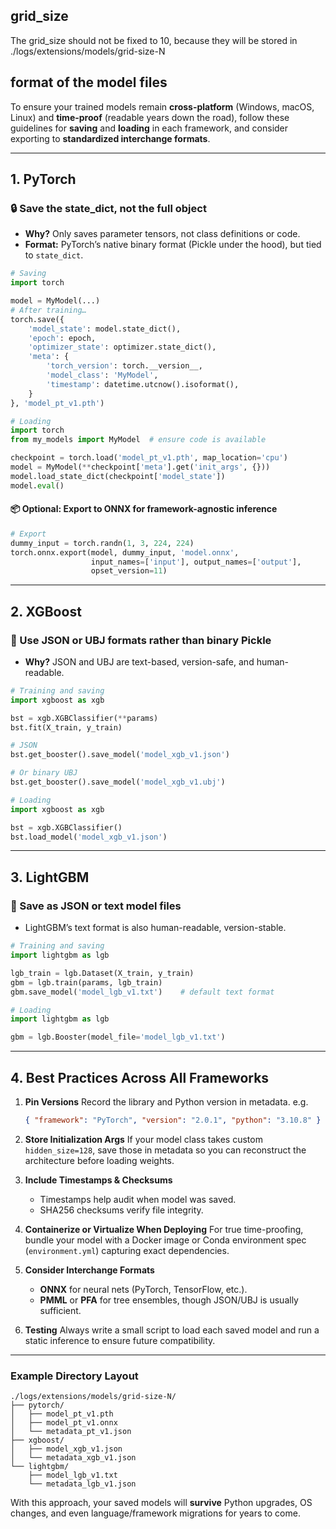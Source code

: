 ## grid_size

The grid_size should not be fixed to 10, because they will be stored in ./logs/extensions/models/grid-size-N


## format of the model files
 
To ensure your trained models remain **cross-platform** (Windows, macOS, Linux) and **time-proof** (readable years down the road), follow these guidelines for **saving** and **loading** in each framework, and consider exporting to **standardized interchange formats**.

---

## 1. PyTorch

### 🔒 Save the **state\_dict**, not the full object

* **Why?**  Only saves parameter tensors, not class definitions or code.
* **Format:** PyTorch’s native binary format (Pickle under the hood), but tied to `state_dict`.

```python
# Saving
import torch

model = MyModel(...)
# After training…
torch.save({
    'model_state': model.state_dict(),
    'epoch': epoch,
    'optimizer_state': optimizer.state_dict(),
    'meta': {
        'torch_version': torch.__version__,
        'model_class': 'MyModel',
        'timestamp': datetime.utcnow().isoformat(),
    }
}, 'model_pt_v1.pth')
```

```python
# Loading
import torch
from my_models import MyModel  # ensure code is available

checkpoint = torch.load('model_pt_v1.pth', map_location='cpu')
model = MyModel(**checkpoint['meta'].get('init_args', {}))
model.load_state_dict(checkpoint['model_state'])
model.eval()
```

#### 📦 Optional: Export to **ONNX** for framework-agnostic inference

```python
# Export
dummy_input = torch.randn(1, 3, 224, 224)
torch.onnx.export(model, dummy_input, 'model.onnx',
                  input_names=['input'], output_names=['output'],
                  opset_version=11)
```

---

## 2. XGBoost

### 🔧 Use **JSON** or **UBJ** formats rather than binary Pickle

* **Why?**  JSON and UBJ are text-based, version-safe, and human-readable.

```python
# Training and saving
import xgboost as xgb

bst = xgb.XGBClassifier(**params)
bst.fit(X_train, y_train)

# JSON
bst.get_booster().save_model('model_xgb_v1.json')

# Or binary UBJ
bst.get_booster().save_model('model_xgb_v1.ubj')
```

```python
# Loading
import xgboost as xgb

bst = xgb.XGBClassifier()
bst.load_model('model_xgb_v1.json')
```

---

## 3. LightGBM

### 💾 Save as **JSON** or **text** model files

* LightGBM’s text format is also human-readable, version-stable.

```python
# Training and saving
import lightgbm as lgb

lgb_train = lgb.Dataset(X_train, y_train)
gbm = lgb.train(params, lgb_train)
gbm.save_model('model_lgb_v1.txt')    # default text format
```

```python
# Loading
import lightgbm as lgb

gbm = lgb.Booster(model_file='model_lgb_v1.txt')
```

---

## 4. Best Practices Across All Frameworks

1. **Pin Versions**
   Record the library and Python version in metadata. e.g.

   ```json
   { "framework": "PyTorch", "version": "2.0.1", "python": "3.10.8" }
   ```

2. **Store Initialization Args**
   If your model class takes custom `hidden_size=128`, save those in metadata so you can reconstruct the architecture before loading weights.

3. **Include Timestamps & Checksums**

   * Timestamps help audit when model was saved.
   * SHA256 checksums verify file integrity.

4. **Containerize or Virtualize When Deploying**
   For true time-proofing, bundle your model with a Docker image or Conda environment spec (`environment.yml`) capturing exact dependencies.

5. **Consider Interchange Formats**

   * **ONNX** for neural nets (PyTorch, TensorFlow, etc.).
   * **PMML** or **PFA** for tree ensembles, though JSON/UBJ is usually sufficient.

6. **Testing**
   Always write a small script to load each saved model and run a static inference to ensure future compatibility.

---

### Example Directory Layout

```
./logs/extensions/models/grid-size-N/
├── pytorch/
│   ├── model_pt_v1.pth
│   ├── model_pt_v1.onnx
│   └── metadata_pt_v1.json
├── xgboost/
│   ├── model_xgb_v1.json
│   └── metadata_xgb_v1.json
└── lightgbm/
    ├── model_lgb_v1.txt
    └── metadata_lgb_v1.json
```

With this approach, your saved models will **survive** Python upgrades, OS changes, and even language/framework migrations for years to come.





